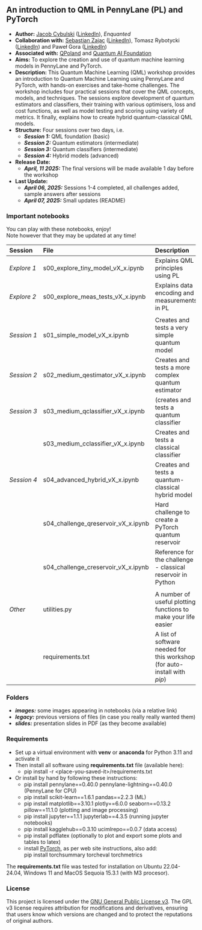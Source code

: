 ## An introduction to QML in PennyLane (PL) and PyTorch
- **Author:** [Jacob Cybulski](https://jacobcybulski.com/) ([LinkedIn](https://www.linkedin.com/in/jacobcybulski/)), *Enquanted*
- **Collaboration with:**
      [Sebastian Zając](https://sebastianzajac.pl/) ([LinkedIn](https://www.linkedin.com/in/sebastianzajac/)),
      Tomasz Rybotycki ([LinkedIn](https://www.linkedin.com/in/tomasz-rybotycki-01192582/)) and
      Paweł Gora ([LinkedIn](https://www.linkedin.com/in/pawelgora/))
- **Associated with:** [QPoland](https://qworld.net/qpoland/) and [Quantum AI Foundation](https://www.qaif.org/)
- **Aims:** To explore the creation and use of quantum machine learning models in PennyLane and PyTorch.
- **Description:** This Quantum Machine Learning (QML) workshop provides an introduction to Quantum Machine Learning using PennyLane and PyTorch, with hands-on exercises and take-home challenges. The workshop includes four practical sessions that cover the QML concepts, models, and techniques. The sessions explore development of quantum estimators and classifiers, their training with various optimisers, loss and cost functions, as well as model testing and scoring using variety of metrics. It finally, explains how to create hybrid quantum-classical QML models.
- **Structure:** Four sessions over two days, i.e.
  - _**Session 1:**_ QML foundation (basic)
  - _**Session 2:**_ Quantum estimators (intermediate)
  - _**Session 3:**_ Quantum classifiers (intermediate)
  - _**Session 4:**_ Hybrid models (advanced)
- **Release Date:**
  - _**April, 11 2025:**_ The final versions will be made available 1 day before the workshop
- **Last Update:**
  - _**April 06, 2025:**_ Sessions 1-4 completed, all challenges added, sample answers after sessions
  - _**April 07, 2025:**_ Small updates (README)

### Important notebooks

You can play with these notebooks, enjoy!<br>
Note however that they may be updated at any time!

| Session | File | Description |
| :- | :- | :- |
| *Explore&nbsp;1* | s00_explore_tiny_model_vX_x.ipynb | Explains QML principles using PL |
| *Explore&nbsp;2* | s00_explore_meas_tests_vX_x.ipynb | Explains data encoding and measurements in PL |
|  |  |  |
| *Session&nbsp;1* | s01_simple_model_vX_x.ipynb | Creates and tests a very simple quantum model |
| *Session&nbsp;2* | s02_medium_qestimator_vX_x.ipynb | Creates and tests a more complex quantum estimator |
| *Session&nbsp;3* | s03_medium_qclassifier_vX_x.ipynb | (creates and tests a quantum classifier |
|  | s03_medium_cclassifier_vX_x.ipynb | Creates and tests a classical classifier |
| *Session&nbsp;4* | s04_advanced_hybrid_vX_x.ipynb | Creates and tests a quantum-classical hybrid model |
|  | s04_challenge_qreservoir_vX_x.ipynb | Hard challenge to create a PyTorch quantum reservoir |
|  | s04_challenge_creservoir_vX_x.ipynb | Reference for the challenge - classical reservoir in Python |
|  |  |  |
| *Other* | utilities.py | A number of useful plotting functions to make your life easier |
| | requirements.txt | A list of software needed for this workshop (for auto-install with *pip*) |

### Folders
- _**images:**_ some images appearing in notebooks (via a relative link)
- _**legacy:**_ previous versions of files (in case you really really wanted them)
- _**slides:**_ presentation slides in PDF (as they become available)
  
### Requirements
- Set up a virtual environment with **venv** or **anaconda** for Python 3.11 and activate it
- Then install all software using **requirements.txt** file (available here):
    - pip install -r \<place-you-saved-it\>/requirements.txt
- Or install by hand by following these instructions:
    - pip install pennylane==0.40.0 pennylane-lightning==0.40.0 (PennyLane for CPU)
    - pip install scikit-learn==1.6.1 pandas==2.2.3 (ML)
    - pip install matplotlib==3.10.1 plotly==6.0.0 seaborn==0.13.2 pillow==11.1.0 (plotting and image processing)
    - pip install jupyter==1.1.1 jupyterlab==4.3.5 (running jupyter notebooks)
    - pip install kagglehub==0.3.10 ucimlrepo==0.0.7 (data access)
    - pip install pdflatex (optionally to plot and export some plots and tables to latex)
    - install [PyTorch](https://pytorch.org/get-started/locally/), as per web site instructions, also add:<br>
      pip install torchsummary torcheval torchmetrics

The **requirements.txt** file was tested for installation on 
Ubuntu 22.04-24.04, Windows 11 and MacOS Sequoia 15.3.1 (with M3 procesor).

### License
This project is licensed under the [GNU General Public License v3](./LICENSE).
The GPL v3 license requires attribution for modifications and derivatives, ensuring that users know which versions are changed and to protect the reputations of original authors.